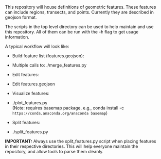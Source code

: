 This repository will house definitions of geometric features. These features
can include regions, transects, and points. Currently they are described in
geojson format.

The scripts in the top level directory can be used to help maintain and use
this repository. All of them can be run with the -h flag to get usage
information.

A typical workflow will look like:
* Build feature list (features.geojson):
 - Multiple calls to: ./merge_features.py
* Edit features:
 - Edit features.geojson
* Visualize features:
 - ./plot_features.py <br /> (Note: requires basemap package, e.g., conda install -c `https://conda.anaconda.org/anaconda basemap`)
* Split features:
 - ./split_features.py

**IMPORTANT:** Always use the split_features.py script when placing features in
their respective directories. This will help everyone maintain the repository,
and allow tools to parse them cleanly.

